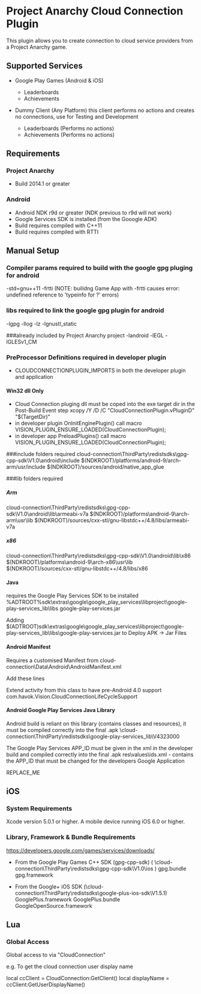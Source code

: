 # Project Anarchy Cloud Connection Plugin

This plugin allows you to create connection to cloud service providers from a Project Anarchy game.

## Supported Services
* Google Play Games (Android & iOS)
  * Leaderboards
  * Achievements
  
* Dummy Client (Any Platform)
   this client performs no actions and creates no connections, use for Testing and Development
  * Leaderboards (Performs no actions)
  * Achievements (Performs no actions)

## Requirements

### Project Anarchy
* Build 2014.1 or greater

### Android
* Android NDK r9d or greater (NDK previous to r9d will not work)
* Google Services SDK is installed (from the Gooogle ADK)
* Build requires compiled with C++11
* Build requires compiled with RTTI

## Manual Setup

### Compiler params required to build with the google gpg pluging for android
-std=gnu++11 -frtti 
(NOTE: builidng Game App with -frtti causes error: undefined reference to 'typeinfo for ?' errors)
### libs required to link the google gpg plugin for android
-lgpg
-llog -lz
-lgnustl_static

###already included by Project Anarchy project
-landroid -lEGL -lGLESv1_CM

### PreProcessor Definitions required in developer plugin
* CLOUDCONNECTIONPLUGIN_IMPORTS in both the developer plugin and application

#### Win32 dll Only 
* Cloud Connection pluging dll must be coped into the exe target dir in the Post-Build Event step
xcopy /Y /D /C "CloudConnectionPlugin.vPluginD" "$(TargetDir)"
* in developer plugin OnInitEnginePlugin() call macro VISION_PLUGIN_ENSURE_LOADED(CloudConnectionPlugin);
* in developer app PreloadPlugins() call macro VISION_PLUGIN_ENSURE_LOADED(CloudConnectionPlugin);

###include folders required
cloud-connection\ThirdParty\redistsdks\gpg-cpp-sdk\V1.0\android\include
$(NDKROOT)/platforms/android-9/arch-arm/usr/include
$(NDKROOT)/sources/android/native_app_glue

###lib folders required

##### Arm
cloud-connection\ThirdParty\redistsdks\gpg-cpp-sdk\V1.0\android\lib\armeabi-v7a
$(NDKROOT)/platforms\android-9\arch-arm\usr\lib
$(NDKROOT)/sources/cxx-stl/gnu-libstdc++/4.8/libs/armeabi-v7a

##### x86
cloud-connection\ThirdParty\redistsdks\gpg-cpp-sdk\V1.0\android\lib\x86
$(NDKROOT)/platforms\android-9\arch-x86\usr\lib
$(NDKROOT)/sources/cxx-stl/gnu-libstdc++/4.8/libs/x86

#### Java
requires the Google Play Services SDK to be installed
%ADTROOT%sdk\extras\google\google_play_services\libproject\google-play-services_lib\libs
google-play-services.jar

Adding $(ADTROOT)sdk\extras\google\google_play_services\libproject\google-play-services_lib\libs\google-play-services.jar to Deploy APK -> Jar Files

#### Android Manifest
Requires a customised Manifest from
cloud-connection\Data\Android\AndroidManifest.xml

Add these lines
		<!-- CloudConnection START - required by the google play games services GPG/GMS -->
        <meta-data android:name="com.google.android.gms.games.APP_ID" android:value="@string/app_id" />
        <meta-data android:name="com.google.android.gms.version" android:value="@integer/google_play_services_version"/>
		<!--  CloudConnection END - required by the google play games services GPG/GMS -->
		
Extend activity from this class to have pre-Android 4.0 support
com.havok.Vision.CloudConnectionLifeCycleSupport

		

#### Android Google Play Services Java Library
Android build is reliant on this library (contains classes and resources), it must be compiled correctly into the final .apk
\cloud-connection\ThirdParty\redistsdks\google-play-services_lib\V4323000

The Google Play Services APP_ID must be given in the xml in the developer build and compiled correctly into the final .apk
res\values\ids.xml - contains the APP_ID that must be changed for the developers Google Application

<string name="app_id">REPLACE_ME</string>

## iOS

### System Requirements
Xcode version 5.0.1 or higher.
A mobile device running iOS 6.0 or higher.

### Library, Framework & Bundle Requirements

https://developers.google.com/games/services/downloads/

* From the Google Play Games C++ SDK (gpg-cpp-sdk) ( \cloud-connection\ThirdParty\redistsdks\gpg-cpp-sdk\V1.0\ios )
	gpg.bundle
	gpg.framework
	
* From the Google+ iOS SDK (\cloud-connection\ThirdParty\redistsdks\google-plus-ios-sdk\V1.5.1)
	GooglePlus.framework
	GooglePlus.bundle
	GoogleOpenSource.framework

## Lua

### Global Access

Global access to via "CloudConnection"

e.g. To get the cloud connection user display name

  local ccClient = CloudConnection:GetClient()
  local displayName = ccClient:GetUserDisplayName()





